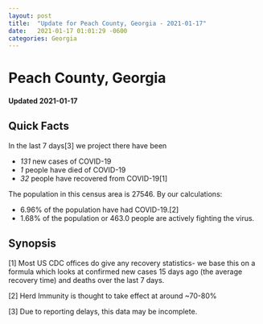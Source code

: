```yaml
---
layout: post
title:  "Update for Peach County, Georgia - 2021-01-17"
date:   2021-01-17 01:01:29 -0600
categories: Georgia
---
```


# Peach County, Georgia
#### Updated 2021-01-17

## Quick Facts

In the last 7 days[3] we project there have been
- *131* new cases of COVID-19
- *1* people have died of COVID-19
- *32* people have recovered from COVID-19[1]

The population in this census area is 27546. By our calculations:
- 6.96% of the population have had COVID-19.[2]
- 1.68% of the population or 463.0 people are actively fighting the virus.

## Synopsis




[1] Most US CDC offices do give any recovery statistics- we base this on a formula which looks at confirmed new cases
15 days ago (the average recovery time) and deaths over the last 7 days.

[2] Herd Immunity is thought to take effect at around ~70-80%

[3] Due to reporting delays, this data may be incomplete.
 
    